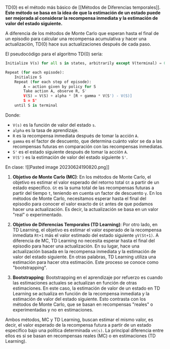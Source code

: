 
TD(0) es el método más básico de [[Métodos de Diferencias temporales]]. **Este método se basa en la idea de que la estimación de un estado puede ser mejorada al considerar la recompensa inmediata y la estimación de valor del estado siguiente.**

A diferencia de los métodos de Monte Carlo que esperan hasta el final de un episodio para calcular una recompensa acumulativa y hacer una actualización, TD(0) hace sus actualizaciones después de cada paso.

El pseudocódigo para el algoritmo TD(0) sería:

```python
Initialize V(s) for all s in states, arbitrarily except V(terminal) = 0

Repeat (for each episode):
    Initialize S
    Repeat (for each step of episode):
        A = action given by policy for S
        Take action A, observe R, S'
        V(S) = V(S) + alpha * [R + gamma * V(S') - V(S)]
        S = S'
    until S is terminal
```

Donde:

- `V(s)` es la función de valor del estado `s`.
- `alpha` es la tasa de aprendizaje.
- `R` es la recompensa inmediata después de tomar la acción `A`.
- `gamma` es el factor de descuento, que determina cuánto valor se da a las recompensas futuras en comparación con las recompensas inmediatas.
- `S'` es el estado siguiente después de tomar la acción `A`.
- `V(S')` es la estimación de valor del estado siguiente `S'`.

En clase:
![[Pasted image 20230624190820.png]]



1. **Objetivo de Monte Carlo (MC)**: En los métodos de Monte Carlo, el objetivo es estimar el valor esperado del retorno total `Gt` a partir de un estado específico. `Gt` es la suma total de las recompensas futuras a partir del tiempo `t`, teniendo en cuenta un factor de descuento `γ`. En los métodos de Monte Carlo, necesitamos esperar hasta el final del episodio para conocer el valor exacto de `Gt` antes de que podamos hacer una actualización. Es decir, la actualización se basa en un valor "real" o experimentado.

2. **Objetivo de Diferencias Temporales (TD Learning)**: Por otro lado, en TD Learning, el objetivo es estimar el valor esperado de la recompensa inmediata `Rt+1` más el valor estimado del estado siguiente `γV(St+1)`. A diferencia de MC, TD Learning no necesita esperar hasta el final del episodio para hacer una actualización. En su lugar, hace una actualización basada en la recompensa inmediata y la estimación de valor del estado siguiente. En otras palabras, TD Learning utiliza una estimación para hacer otra estimación. Este proceso se conoce como "bootstrapping".

3. **Bootstrapping**: Bootstrapping en el aprendizaje por refuerzo es cuando las estimaciones actuales se actualizan en función de otras estimaciones. En este caso, la estimación de valor de un estado en TD Learning se actualiza en función de la recompensa inmediata y la estimación de valor del estado siguiente. Esto contrasta con los métodos de Monte Carlo, que se basan en recompensas "reales" o experimentadas y no en estimaciones.

Ambos métodos, MC y TD Learning, buscan estimar el mismo valor, es decir, el valor esperado de la recompensa futura a partir de un estado específico bajo una política determinada `vπ(s)`. La principal diferencia entre ellos es si se basan en recompensas reales (MC) o en estimaciones (TD Learning).

